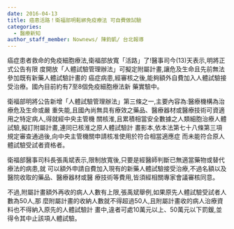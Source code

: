 ```yaml
---
date: 2016-04-13
title: 癌患活路！衛福部明鬆綁免疫療法 可自費做試驗
categories:
  - 醫療新知
author_staff_member: Nownews/ 陳鈞凱/ 台北報導
---
```


癌症患者救命的免疫細胞療法,衛福部放寬「活路」了!醫事司今(13)天表示,明將正式公告有限
度開放「人體試驗管理辦法」可擬定附屬計畫,讓危及生命且先前無法參加既有新藥人體試驗計畫的
癌症病患,經審核之後,能夠額外自費加入人體試驗接受治療。國內目前約有7至8個免疫細胞療法新
藥實驗中。  

衛福部明將公告新增「人體試驗管理辦法」第三條之一,主要內容為:醫療機構為治療危及生命或嚴
重失能,且國內尚無具有療效之藥品、醫療器材或醫療技術可資適用之特定病人,得就經中央主管機
關核淮,且累積相當安全數據之人類細胞治療人體試驗,擬訂附屬計畫,連同已核淮之原人體試驗計
畫影本,依本法第七十八條第三項規定審查通過後,向中央主管機關申請核准使用於符合相當適應症
而未能符合原人體試驗受試者資格者。  

衛福部醫事司科長張禹斌表示,限制放寬後,只要是經醫師判斷已無適當藥物或替代療法的病患,就
可以額外申請自費加入現有的新藥人體試驗接受治療,不過名額以及醫院收取的藥品、醫療器材或醫
療技術等費用,皆須經相關專家會議審核同意。  

不過,附屬計畫額外再收的病人人數有上限,張禹斌舉例,如果原先人體試驗受試者人數為50人,那
麼附屬計畫的收納人數就不得超過50人,且附屬計畫收的病人治療資料也不得納入原先的人體試驗計
畫中,違者可處10萬元以上、50萬元以下罰鍰,並得令其中止該項人體試驗。  
